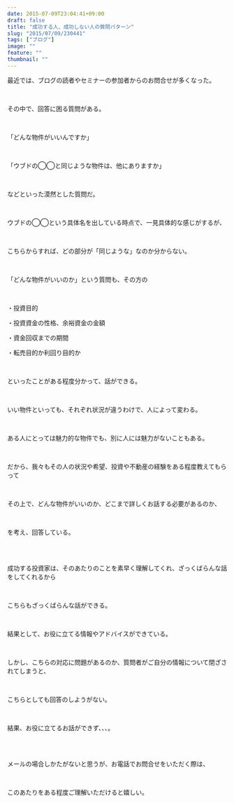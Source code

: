 ```yaml
---
date: 2015-07-09T23:04:41+09:00
draft: false
title: "成功する人、成功しない人の質問パターン"
slug: "2015/07/09/230441"
tags: ["ブログ"]
image: ""
feature: ""
thumbnail: ""
---
```

<p>最近では、ブログの読者やセミナーの参加者からのお問合せが多くなった。</p><br/><p>その中で、回答に困る質問がある。</p><br/><p>「どんな物件がいいんですか」</p><br/><p>「ウブドの◯◯と同じような物件は、他にありますか」</p><br/><p>などといった漠然とした質問だ。</p><br/><p>ウブドの◯◯という具体名を出している時点で、一見具体的な感じがするが、</p><br/><p>こちらからすれば、どの部分が「同じような」なのか分からない。</p><br/><p>「どんな物件がいいのか」という質問も、その方の</p><br/><p>・投資目的</p><p>・投資資金の性格、余裕資金の金額</p><p>・資金回収までの期間</p><p>・転売目的か利回り目的か</p><br/><p>といったことがある程度分かって、話ができる。</p><br/><p>いい物件といっても、それぞれ状況が違うわけで、人によって変わる。</p><br/><p>ある人にとっては魅力的な物件でも、別に人には魅力がないこともある。</p><br/><p>だから、我々もその人の状況や希望、投資や不動産の経験をある程度教えてもらって</p><br/><p>その上で、どんな物件がいいのか、どこまで詳しくお話する必要があるのか、</p><br/><p>を考え、回答している。</p><br/><br/><p>成功する投資家は、そのあたりのことを素早く理解してくれ、ざっくばらんな話をしてくれるから</p><br/><p>こちらもざっくばらんな話ができる。</p><br/><p>結果として、お役に立てる情報やアドバイスができている。</p><br/><p>しかし、こちらの対応に問題があるのか、質問者がご自分の情報について閉ざされてしまうと、</p><br/><p>こちらとしても回答のしようがない。</p><br/><p>結果、お役に立てるお話ができず、、、。</p><br/><br/><p>メールの場合しかたがないと思うが、お電話でお問合せをいただく際は、</p><br/><p>このあたりをある程度ご理解いただけると嬉しい。</p><br/><br/><br/><br/><br/><br/><br/>

